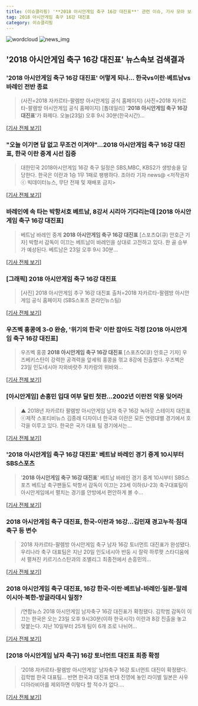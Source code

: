 ```yaml
---
title: (이슈클리핑) '**2018 아시안게임 축구 16강 대진표**' 관련 이슈, 기사 모아 보기
tag: 2018 아시안게임 축구 16강 대진표
category: 이슈클리핑
---
```

![wordcloud](https://s3.ap-northeast-2.amazonaws.com/lyrics101-wordcloud/2018-08-23-11bc15bb-18f9-48c3-98c5-ef92f064406c.png)
![news_img](https://user-images.githubusercontent.com/42597476/44507050-1206f400-a6e4-11e8-8d98-7ffbfebb353f.png)
## **'**2018 아시안게임 축구 16강 대진표**'** 뉴스속보 검색결과
### '**2018 아시안게임 축구 16강 대진표**' 어떻게 되나… 한국vs이란·베트남vs바레인 전반 종료

>(사진=2018 자카르타-팔렘방 아시안게임 공식 홈페이지) (사진=2018 자카르타-팔렘방 아시안게임 공식 홈페이지) [톱데일리] '**2018 아시안게임 축구 16강 대진표**'가 화제다. 오늘(23일) 오후 9시 30분(한국시간)...

[[기사 전체 보기]](http://www.topdaily.kr/news/articleView.html?idxno=54895)

### "오늘 이기면 답 없고 무조건 이겨야"...**2018 아시안게임 축구 16강 대진표**, 한국 이란 중계 시선 집중

>대한민국 2018아시안게임 16강 축구 일정은 SBS,MBC, KBS2가 생방송을 담당한다. 한국은 이란과 1승 1무 1패로 팽팽하다. 조아라 기자 news@ <저작권자 ⓒ 빅데이터뉴스, 무단 전재 및 재배포 금지>

[[기사 전체 보기]](http://www.thebigdata.co.kr/view.php?ud=201808232140253891c2f6b121bc_23)

### 바레인에 속 타는 박항서호 베트남, 8강서 시리아 기다리는데 [**2018 아시안게임 축구 16강 대진표**]

>베트남 바레인 중계 **2018 아시안게임 축구 16강 대진표** [스포츠Q(큐) 안호근 기자] 박항서 감독이 이끄는 베트남이 바레인을 상대로 고전하고 있다.  한 골 승부가 예상된다. 베트남은 23일 오후 9시 30분...

[[기사 전체 보기]](http://www.sportsq.co.kr/news/articleView.html?idxno=299843)

### [그래픽] **2018 아시안게임 축구 16강 대진표**

>[사진] 2018 아시안게임 추구 16강 대진표 출처=2018 자카르타-팔렘방 아시안게임 공식 홈페이지 (SBS스포츠 온라인뉴스팀)    

[[기사 전체 보기]](https://programs.sbs.co.kr/sports/ag2018/article/56053/S10009184994)

### 우즈벡 홍콩에 3-0 완승, '위기의 한국' 이란 잡아도 걱정 [**2018 아시안게임 축구 16강 대진표**]

>우즈벡 홍콩 **2018 아시안게임 축구 16강 대진표** [스포츠Q(큐) 안호근 기자] 우즈베키스탄이 강력한 공격력을 앞세워 홍콩을 꺾고 8강에 진출했다. 우즈벡은 23일 인도네시아 자와바랏주 치카랑의 위바와...

[[기사 전체 보기]](http://www.sportsq.co.kr/news/articleView.html?idxno=299836)

### [아시안게임] 손흥민 입대 여부 달린 첫판…2002년 이란전 악몽 잊어라

>▲ 2018년 자카르타 팔렘방 아시안게임 남자 축구 16강 녹아웃 스테이지 대진표 ⓒ제작 스포티비뉴스 김종래 디자이너 한국과 이란은 모든 연령대별 경기에서 호각을 이루고 있다. 한국은 국가 대표 팀 경기에서는...

[[기사 전체 보기]](http://www.spotvnews.co.kr/?mod=news&act=articleView&idxno=232655)

### '**2018 아시안게임 축구 16강 대진표**' 베트남 바레인 경기 중계 10시부터 SBS스포츠

>'**2018 아시안게임 축구 16강 대진표**' 베트남 바레인 경기 중계 10시부터 SBS스포츠 베트남 축구팬들도 박항서 감독이 이끄는 23세 이하(U-23) 축구대표팀이 아시안게임에서 펼치는 경기를 안방에서 편안하게 볼 수...

[[기사 전체 보기]](http://news20.busan.com/controller/newsController.jsp?newsId=20180823000411)

### 2018 아시안게임 축구 대진표, 한국-이란과 16강...김민재 경고누적·침대축구 등 변수

>2018 자카르타-팔렘방 아시안게임 축구 남자 16강 토너먼트 대진표가 완성됐다. 우리나라 축구 대표팀은 지난 20일 인도네시아 반둥 시 잘락 하루팟 스타디움에서 펼쳐진 키르기스스탄과의 조별리그 최종전에서 손흥민의...

[[기사 전체 보기]](http://www.kookje.co.kr/news2011/asp/newsbody.asp?code=0600&key=20180822.99099009591)

### 2018 아시안게임 축구 대진표, 16강 한국-이란·베트남-바레인·일본-말레이시아·북한-방글라데시 일정?

>/연합뉴스  2018 아시안게임 남자축구 16강 대진표가 확정됐다.   김학범 감독이 이끄는 한국은 오는 23일 오후 9시30분(이하 한국시각) 이란과 8강 진출을 놓고 맞붙는다. 지난 10일부터 25개 팀이 6개 조로 나뉘어...

[[기사 전체 보기]](http://www.kyeongin.com/main/view.php?key=20180821000840216)

### [2018 아시안게임 남자 축구] 16강 토너먼트 대진표 최종 확정

>‘2018 자카르타-팔렘방 아시안게임’ 남자축구 16강 토너먼트 대진이 확정됐다. 김학범 한국 대표팀... 반면 한국과 대진표 반대 진영에 놓인 라이벌 일본은 사우디아라비아를 제외하면 이렇다 할 적수가 없다....

[[기사 전체 보기]](http://news.mtn.co.kr/newscenter/news_viewer.mtn?gidx=2018082117514497850)



